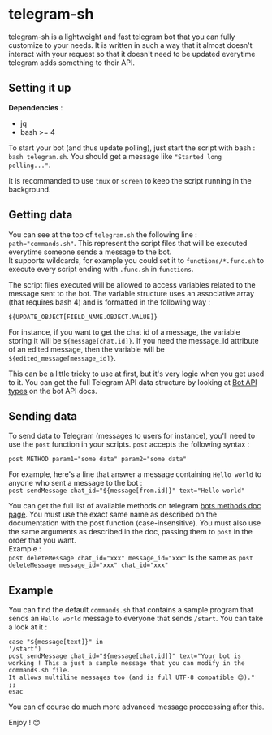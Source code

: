 # telegram-sh
telegram-sh is a lightweight and fast telegram bot that you can fully customize to your needs. It is written in such a way that it almost doesn't interact with your request so that it doesn't need to be updated everytime telegram adds something to their API.

## Setting it up

**Dependencies** :  
- jq  
- bash >= 4

To start your bot (and thus update polling), just start the script with bash : `bash telegram.sh`. You should get a message like `"Started long polling..."`.  

It is recommanded to use `tmux` or `screen` to keep the script running in the background.

## Getting data

You can see at the top of `telegram.sh` the following line : `path="commands.sh"`. This represent the script files that will be executed everytime someone sends a message to the bot.  
It supports wildcards, for example you could set it to `functions/*.func.sh` to execute every script ending with `.func.sh` in `functions`.  

The script files executed will be allowed to access variables related to the message sent to the bot. The variable structure uses an associative array (that requires bash 4) and is formatted in the following way :  

`${UPDATE_OBJECT[FIELD_NAME.OBJECT.VALUE]}`  

For instance, if you want to get the chat id of a message, the variable storing it will be `${message[chat.id]}`. If you need the message_id attribute of an edited message, then the variable will be `${edited_message[message_id]}`.

This can be a little tricky to use at first, but it's very logic when you get used to it. You can get the full Telegram API data structure by looking at [Bot API types](https://core.telegram.org/bots/api#available-types) on the bot API docs.

## Sending data

To send data to Telegram (messages to users for instance), you'll need to use the `post` function in your scripts. `post` accepts the following syntax :  

`post METHOD param1="some data" param2="some data"`

For example, here's a line that answer a message containing `Hello world` to anyone who sent a message to the bot :  
`post sendMessage chat_id="${message[from.id]}" text="Hello world"`  

You can get the full list of available methods on telegram [bots methods doc page](https://core.telegram.org/bots/api#available-methods). You must use the exact same name as described on the documentation with the post function (case-insensitive). You must also use the same arguments as described in the doc, passing them to `post` in the order that you want.  
Example :  
`post deleteMessage chat_id="xxx" message_id="xxx"` is the same as `post deleteMessage message_id="xxx" chat_id="xxx" `

## Example

You can find the default `commands.sh` that contains a sample program that sends an `Hello world` message to everyone that sends `/start`. You can take a look at it :  
```
case "${message[text]}" in
'/start')
post sendMessage chat_id="${message[chat.id]}" text="Your bot is working ! This a just a sample message that you can modify in the commands.sh file.
It allows multiline messages too (and is full UTF-8 compatible 😊)."
;;
esac
```
You can of course do much more advanced message proccessing after this.

Enjoy ! 😊